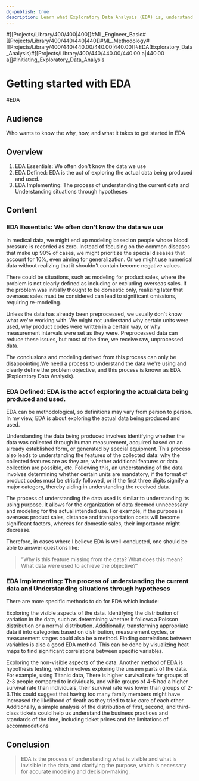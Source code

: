```yaml
---
dg-publish: true
description: Learn what Exploratory Data Analysis (EDA) is, understand its importance, and discover how to effectively conduct EDA.
---
```

#[[Projects/Library/400/400\|400]]#ML_Engineer_Basic#[[Projects/Library/400/440/440\|440]]#ML_Methodology#[[Projects/Library/400/440/440.00/440.00\|440.00]]#EDA(Exploratory_Data_Analysis)#[[Projects/Library/400/440/440.00/440.00 a\|440.00 a]]#Initiating_Exploratory_Data_Analysis
# Getting started with EDA
#EDA


## Audience
Who wants to know the why, how, and what it takes to get started in EDA


## Overview
1. EDA Essentials: We often don't know the data we use
2. EDA Defined: EDA is the act of exploring the actual data being produced and used.
3. EDA Implementing: The process of understanding the current data and Understanding situations through hypotheses


## Content
### EDA Essentials: We often don't know the data we use

In medical data, we might end up modeling based on people whose blood pressure is recorded as zero. Instead of focusing on the common diseases that make up 90% of cases, we might prioritize the special diseases that account for 10%, even aiming for generalization. Or we might use numerical data without realizing that it shouldn't contain become negative values.

There could be situations, such as modeling for product sales, where the problem is not clearly defined as including or excluding overseas sales. If the problem was initially thought to be domestic only, realizing later that overseas sales must be considered can lead to significant omissions, requiring re-modeling.

Unless the data has already been preprocessed, we usually don't know what we're working with. We might not understand why certain units were used, why product codes were written in a certain way, or why measurement intervals were set as they were. Preprocessed data can reduce these issues, but most of the time, we receive raw, unprocessed data.

The conclusions and modeling derived from this process can only be disappointing.We need a process to understand the data we're using and clearly define the problem objective, and this process is known as EDA (Exploratory Data Analysis).

### EDA Defined: EDA is the act of exploring the actual data being produced and used.

EDA can be methodological, so definitions may vary from person to person. In my view, EDA is about exploring the actual data being produced and used.

Understanding the data being produced involves identifying whether the data was collected through human measurement, acquired based on an already established form, or generated by special equipment. This process also leads to understanding the features of the collected data: why the collected features are as they are, whether additional features or data collection are possible, etc. Following this, an understanding of the data involves determining whether certain units are mandatory, if the format of product codes must be strictly followed, or if the first three digits signify a major category, thereby aiding in understanding the received data.

The process of understanding the data used is similar to understanding its using purpose. It allows for the organization of data deemed unnecessary and modeling for the actual intended use. For example, if the purpose is overseas product sales, distance and transportation costs will become significant factors, whereas for domestic sales, their importance might decrease. 

Therefore, in cases where I believe EDA is well-conducted, one should be able to answer questions like: 
> "Why is this feature missing from the data? What does this mean? What data were used to achieve the objective?"



### EDA Implementing: The process of understanding the current data and Understanding situations through hypotheses


There are more specific methods to do for EDA which include:

Exploring the visible aspects of the data.
Identifying the distribution of variation in the data, such as determining whether it follows a Poisson distribution or a normal distribution. Additionally, transforming appropriate data it into categories based on distribution, measurement cycles, or measurement stages could also be a method.
Finding correlations between variables is also a good EDA method. This can be done by visualizing heat maps to find significant correlations between specific variables.

Exploring the non-visible aspects of the data.
Another method of EDA is hypothesis testing, which involves exploring the unseen parts of the data.
For example, using Titanic data, There is higher survival rate for groups of 2-3 people compared to individuals, and while groups of 4-5 had a higher survival rate than individuals, their survival rate was lower than groups of 2-3.This could suggest that having too many family members might have increased the likelihood of death as they tried to take care of each other. Additionally, a simple analysis of the distribution of first, second, and third-class tickets could help us understand the business practices and standards of the time, including ticket prices and the limitations of accommodations

## Conclusion
> EDA is the process of understanding what is visible and what is invisible in the data, and clarifying the purpose, which is necessary for accurate modeling and decision-making.
